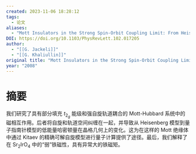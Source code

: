 ```yaml
---
created: 2023-11-06 18:28:12
tags:
  - 论文
aliases:
  - "Mott Insulators in the Strong Spin-Orbit Coupling Limit: From Heisenberg to a Quantum Compass and Kitaev Models"
DOI: https://doi.org/10.1103/PhysRevLett.102.017205
author:
  - "[[G. Jackeli]]"
  - "[[G. Khaliullin]]"
original title: "Mott Insulators in the Strong Spin-Orbit Coupling Limit: From Heisenberg to a Quantum Compass and Kitaev Models"
year: "2008"
---
```

# 摘要

我们研究了具有部分填充 $t_{2_g}$ 能级和强自旋轨道耦合的 Mott-Hubbard 系统中的磁相互作用。后者将自旋和轨道空间纠缠在一起，并导致从 Heisenberg 模型到量子指南针模型的低能量哈密顿量在晶格几何上的变化。这为在这样的 Mott 绝缘体中通过 Kitaev 的精确可解自旋模型进行量子计算提供了途径。最后，我们解释了在 $\text{Sr}_2\text{IrO}_4$ 中的“弱”铁磁性，具有异常大的铁磁矩。